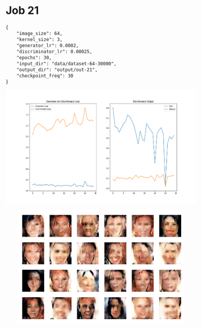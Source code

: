 
Job 21
======


```
{
    "image_size": 64,
    "kernel_size": 3,
    "generator_lr": 0.0002,
    "discriminator_lr": 0.00025,
    "epochs": 30,
    "input_dir": "data/dataset-64-30000",
    "output_dir": "output/out-21",
    "checkpoint_freq": 30
}
```  
<p align="center">
    <img src="images/plot21.png" height="300"/>
</p>  
<p align="center">
    <img src="images/output21.png" height="300"/>
</p>